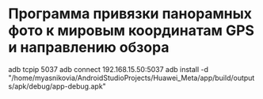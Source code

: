 # Программа привязки панорамных фото к мировым координатам GPS и направлению обзора 

adb tcpip 5037
adb connect 192.168.15.50:5037
adb install -d "/home/myasnikovia/AndroidStudioProjects/Huawei_Meta/app/build/outputs/apk/debug/app-debug.apk"

